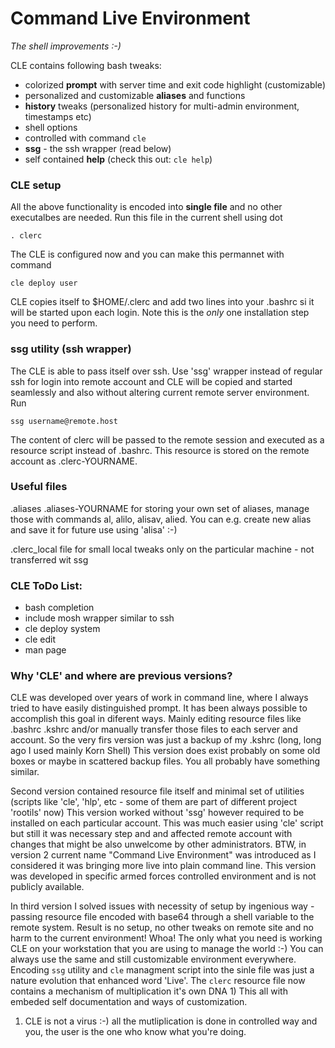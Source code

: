 # Command Live Environment
_The shell improvements :-)_

CLE contains following bash tweaks:
 - colorized **prompt** with server time and exit code highlight (customizable)
 - personalized and customizable **aliases** and functions
 - **history** tweaks (personalized history for multi-admin environment, timestamps etc)
 - shell options
 - controlled with command `cle`
 - **ssg** - the ssh wrapper (read below)
 - self contained **help** (check this out: `cle help`)


### CLE setup

All the above functionality is encoded into __single file__ and no other
executalbes are needed. Run this file in the current shell using dot

    . clerc

The CLE is configured now and you can make this permannet with command

    cle deploy user

CLE copies itself to $HOME/.clerc and add two lines into your .bashrc
si it will be started upon each login. Note this is the *only* one
installation step you need to perform.


### ssg utility (ssh wrapper)

The CLE is able to pass itself over ssh. Use 'ssg' wrapper instead of regular
ssh for login into remote account and CLE will be copied and started seamlessly
and also without altering current remote server environment. Run

    ssg username@remote.host

The content of clerc will be passed to the remote session and executed as a
resource script instead of .bashrc. This resource is stored on the remote 
account as .clerc-YOURNAME.

### Useful files
 .aliases .aliases-YOURNAME for storing your own set of aliases, manage those
   with commands al, alilo, alisav, alied. You can e.g. create new alias
   and save it for future use using 'alisa' :-)

 .clerc_local file for small local tweaks only on the particular machine -
    not transferred wit ssg



### CLE ToDo List:

- bash completion
- include mosh wrapper similar to ssh
- cle deploy system
- cle edit
- man page


### Why 'CLE' and where are previous versions?

 CLE was developed over years of work in command line, where I always tried
to have easily distinguished prompt. It has been always possible to accomplish
this goal in diferent ways. Mainly editing resource files like .bashrc .kshrc
and/or manually transfer those files to each server and account. So the very
firs version was just a backup of my .kshrc (long, long ago I used mainly
Korn Shell) This version does exist probably on some old boxes or maybe in
scattered backup files. You all probably have something similar.

 Second version contained resource file itself and minimal set of
utilities (scripts like 'cle', 'hlp', etc - some of them are part of different
project 'rootils' now) This version worked without 'ssg' however required to be
installed on each particular account. This was much easier using 'cle' script
but still it was necessary step and and affected remote account with changes
that might be also unwelcome by other administrators. BTW, in version 2 current 
name "Command Live Environment" was introduced as I considered it was bringing
more live into plain command line. This version was developed in specific
armed forces controlled environment and is not publicly available.

 In third version I solved issues with necessity of setup by ingenious way -
passing resource file encoded with base64 through a shell variable to the
remote system. Result is no setup, no other tweaks on remote site  and no harm
to the current environment! Whoa! The only what you need is working CLE on
your workstation that you are using to manage the world :-)
You can always use the same and still customizable environment everywhere.
Encoding `ssg` utility and `cle` managment script into the sinle file was just
a nature evolution that enhanced word 'Live'. The `clerc` resource file now
contains a mechanism of multiplication it's own DNA 1) This all with embeded
self documentation and ways of customization.


1) CLE is not a virus :-) all the mutliplication is done in controlled way
and you, the user is the one who know what you're doing.
